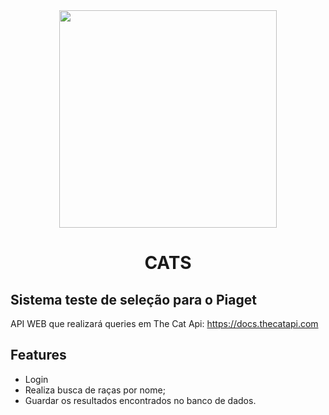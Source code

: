 <div align="center">
  <img src="https://i.imgur.com/91OBGN1.jpeg" width="348">
  <h1>CATS</h1>
</div>
<div>
  <h2>Sistema teste de seleção para o Piaget</h2>
  <p>API WEB que realizará queries em The Cat Api: <a href='https://docs.thecatapi.com' target='_blank'>https://docs.thecatapi.com</a></p>
  <h2>Features</h2>
  <ul>
    <li>Login</li>
    <li>Realiza busca de raças por nome;</li>
    <li>Guardar os resultados encontrados no banco de dados.</li>
  </ul>
</div>